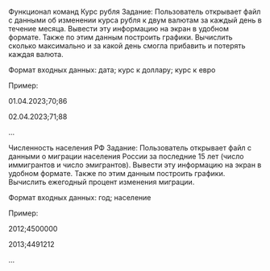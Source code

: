 Функционал команд
Курс рубля
Задание: Пользователь открывает файл с данными об изменении курса рубля к двум валютам за каждый день в течение месяца. Вывести эту информацию на экран в удобном формате. Также по этим данным построить графики. Вычислить сколько максимально и за какой день смогла прибавить и потерять каждая валюта.

Формат входных данных: дата; курс к доллару; курс к евро

Пример:

01.04.2023;70;86

02.04.2023;71;88

...

Численность населения РФ
Задание: Пользователь открывает файл с данными о миграции населения России за последние 15 лет (число иммигрантов и число эмигрантов). Вывести эту информацию на экран в удобном формате. Также по этим данным построить графики. Вычислить ежегодный процент изменения миграции.

Формат входных данных: год; население

Пример:

2012;4500000

2013;4491212

...
